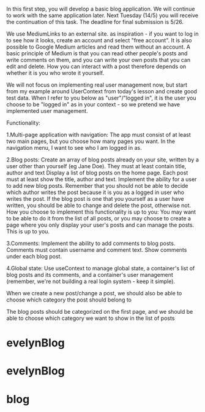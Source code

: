 In this first step, you will develop a basic blog application. We will continue to work with the same application later. Next Tuesday (14/5) you will receive the continuation of this task. The deadline for final submission is 5/26.

We use MediumLinks to an external site. as inspiration - if you want to log in to see how it looks, create an account and select "free account". It is also possible to Google Medium articles and read them without an account.
A basic principle of Medium is that you can read other people's posts and write comments on them, and you can write your own posts that you can edit and delete. How you can interact with a post therefore depends on whether it is you who wrote it yourself.

We will not focus on implementing real user management now, but start from my example around UserContext from today's lesson and create good test data. When I refer to you below as "user"/"logged in", it is the user you choose to be "logged in" as in your context - so we pretend we have implemented user management.

Functionality:

1.Multi-page application with navigation:
The app must consist of at least two main pages, but you choose how many pages you want. In the navigation menu, I want to see who I am logged in as.

2.Blog posts:
Create an array of blog posts already on your site, written by a user other than yourself (eg Jane Doe). They must at least contain title, author and text
Display a list of blog posts on the home page. Each post must at least show the title, author and text.
Implement the ability for a user to add new blog posts. Remember that you should not be able to decide which author writes the post because it is you as a logged in user who writes the post.
If the blog post is one that you yourself as a user have written, you should be able to change and delete the post, otherwise not. How you choose to implement this functionality is up to you: You may want to be able to do it from the list of all posts, or you may choose to create a page where you only display your user's posts and can manage the posts. This is up to you.

3.Comments:
Implement the ability to add comments to blog posts. Comments must contain username and comment text.
Show comments under each blog post.

4.Global state:
Use useContext to manage global state, a container's list of blog posts and its comments, and a container's user management (remember, we're not building a real login system - keep it simple).


When we create a new post/change a post, we should also be able to choose which category the post should belong to

The blog posts should be categorized on the first page, and we should be able to choose which category we want to show in the list of posts
# evelynBlog
# evelynBlog
# blog
